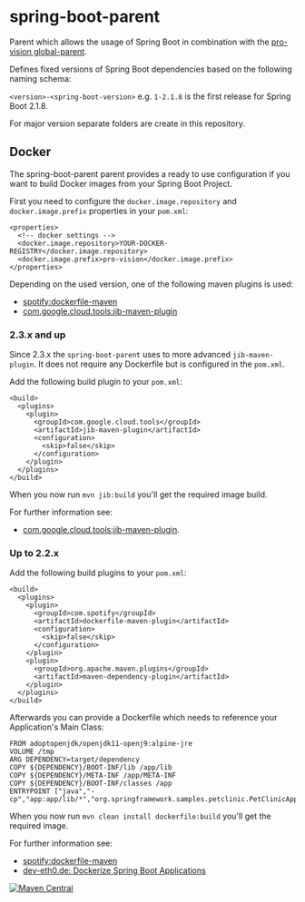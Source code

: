 spring-boot-parent
=============

Parent which allows the usage of Spring Boot in combination with the [pro-vision global-parent](https://github.com/pro-vision/pv-build-tools/tree/develop/maven/global-parent).

Defines fixed versions of Spring Boot dependencies based on the following naming schema:

`<version>-<spring-boot-version>` e.g. `1-2.1.8` is the first release for Spring Boot 2.1.8. 

For major version separate folders are create in this repository.

## Docker

The spring-boot-parent parent provides a ready to use configuration if you want to build Docker images from your Spring Boot Project.

First you need to configure the `docker.image.repository` and `docker.image.prefix` properties in your `pom.xml`:
```
<properties>
  <!-- docker settings -->
  <docker.image.repository>YOUR-DOCKER-REGISTRY</docker.image.repository>
  <docker.image.prefix>pro-vision</docker.image.prefix>
</properties>
```

Depending on the used version, one of the following maven plugins is used:

* [spotify:dockerfile-maven](https://github.com/spotify/dockerfile-maven)
* [com.google.cloud.tools:jib-maven-plugin](https://github.com/GoogleContainerTools/jib/tree/master/jib-maven-plugin)

### 2.3.x and up

Since 2.3.x the `spring-boot-parent` uses to more advanced `jib-maven-plugin`. It does not require any Dockerfile but is configured in the `pom.xml`.

Add the following build plugin to your `pom.xml`: 
```
<build>
  <plugins>
    <plugin>
      <groupId>com.google.cloud.tools</groupId>
      <artifactId>jib-maven-plugin</artifactId>
      <configuration>
        <skip>false</skip>
      </configuration>
    </plugin>
  </plugins>
</build>
```

When you now run `mvn jib:build` you'll get the required image build. 

For further information see:

* [com.google.cloud.tools:jib-maven-plugin](https://github.com/GoogleContainerTools/jib/tree/master/jib-maven-plugin).

### Up to 2.2.x

Add the following build plugins to your `pom.xml`:
```
<build>
  <plugins>
    <plugin>
      <groupId>com.spotify</groupId>
      <artifactId>dockerfile-maven-plugin</artifactId>
      <configuration>
        <skip>false</skip>
      </configuration>
    </plugin>
    <plugin>
      <groupId>org.apache.maven.plugins</groupId>
      <artifactId>maven-dependency-plugin</artifactId>
    </plugin>
  </plugins>
</build>
```

Afterwards you can provide a Dockerfile which needs to reference your Application's Main Class:
```
FROM adoptopenjdk/openjdk11-openj9:alpine-jre
VOLUME /tmp
ARG DEPENDENCY=target/dependency
COPY ${DEPENDENCY}/BOOT-INF/lib /app/lib
COPY ${DEPENDENCY}/META-INF /app/META-INF
COPY ${DEPENDENCY}/BOOT-INF/classes /app
ENTRYPOINT ["java","-cp","app:app/lib/*","org.springframework.samples.petclinic.PetClinicApplication"]
```

When you now run `mvn clean install dockerfile:build` you'll get the required image.

For further information see:

* [spotify:dockerfile-maven](https://github.com/spotify/dockerfile-maven)
* [dev-eth0.de: Dockerize Spring Boot Applications](https://www.dev-eth0.de/2019/07/29/dockerize-spring-boot-applications/)


[![Maven Central](https://maven-badges.herokuapp.com/maven-central/de.pro-vision.maven/de.pro-vision.maven.spring.spring-boot-parent/badge.svg)](https://maven-badges.herokuapp.com/maven-central/de.pro-vision.maven/de.pro-vision.maven.spring.spring-boot-parent)


